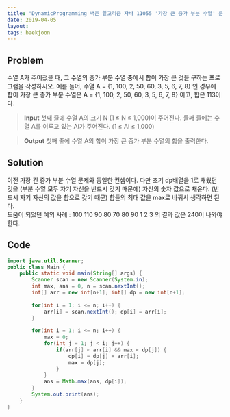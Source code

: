 ```yaml
---
title: "DynamicProgramming 백준 알고리즘 자바 11055 '가장 큰 증가 부분 수열' 문제풀이"
date: 2019-04-05
layout:
tags: baekjoon
---
```



## Problem
수열 A가 주어졌을 때, 그 수열의 증가 부분 수열 중에서 합이 가장 큰 것을 구하는 프로그램을 작성하시오.
예를 들어, 수열 A = {1, 100, 2, 50, 60, 3, 5, 6, 7, 8} 인 경우에 합이 가장 큰 증가 부분 수열은 A = {1, 100, 2, 50, 60, 3, 5, 6, 7, 8} 이고, 합은 113이다.

> <b>Input</b>
첫째 줄에 수열 A의 크기 N (1 ≤ N ≤ 1,000)이 주어진다.
둘째 줄에는 수열 A를 이루고 있는 Ai가 주어진다. (1 ≤ Ai ≤ 1,000)


> <b>Output</b>
첫째 줄에 수열 A의 합이 가장 큰 증가 부분 수열의 합을 출력한다.


## Solution
이전 가장 긴 증가 부분 수열 문제와 동일한 컨셉이다. 다만 초기 dp배열을 1로 채웠던 것을 (부분 수열 모두 자기 자신을 반드시 갖기 때문에) 자신의 숫자 값으로 채운다. (반드시 자기 자신의 값을 합으로 갖기 때문)
합들의 최대 값을 max로 바꿔서 생각하면 된다.
<br>
도움이 되었던 예외 사례 : 100 110 90 80 70 80 90 1 2 3 의 결과 값은 240이 나와야 한다.


## Code
```java
import java.util.Scanner;
public class Main {
	public static void main(String[] args) {
		Scanner scan = new Scanner(System.in);
		int max, ans = 0, n = scan.nextInt();
		int[] arr = new int[n+1]; int[] dp = new int[n+1];
		
		for(int i = 1; i <= n; i++) {
			arr[i] = scan.nextInt(); dp[i] = arr[i];
		}
		
		for(int i = 1; i <= n; i++) {
			max = 0;
			for(int j = 1; j < i; j++) {
				if(arr[j] < arr[i] && max < dp[j]) {
					dp[i] = dp[j] + arr[i];
					max = dp[j];
				}
			}
			ans = Math.max(ans, dp[i]);
		}
		System.out.print(ans);
	}
}
```
